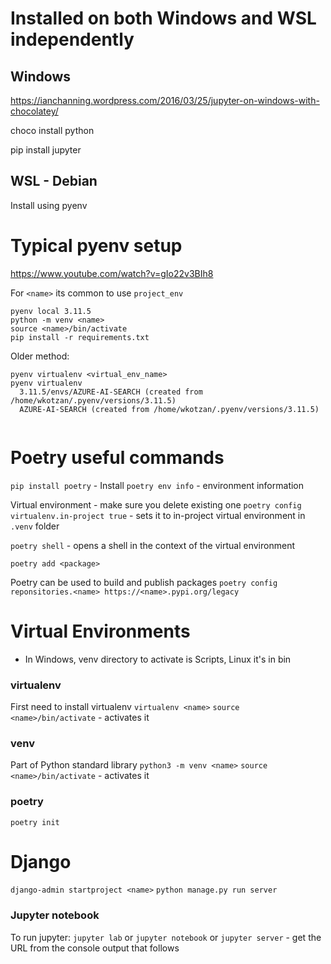 # Installed on both Windows and WSL independently

## Windows
https://ianchanning.wordpress.com/2016/03/25/jupyter-on-windows-with-chocolatey/

choco install python

pip install jupyter

## WSL - Debian

Install using pyenv

# Typical pyenv setup

https://www.youtube.com/watch?v=gIo22v3BIh8

For `<name>` its common to use `project_env`
```
pyenv local 3.11.5
python -m venv <name>
source <name>/bin/activate
pip install -r requirements.txt

```
Older method:
```
pyenv virtualenv <virtual_env_name>
pyenv virtualenv
  3.11.5/envs/AZURE-AI-SEARCH (created from /home/wkotzan/.pyenv/versions/3.11.5)
  AZURE-AI-SEARCH (created from /home/wkotzan/.pyenv/versions/3.11.5)


```

# Poetry useful commands 

`pip install poetry` - Install
`poetry env info` - environment information

Virtual environment - make sure you delete existing one
`poetry config virtualenv.in-project true` - sets it to in-project virtual environment in `.venv` folder

`poetry shell` - opens a shell in the context of the virtual environment

`poetry add <package>`

Poetry can be used to build and publish packages
`poetry config reponsitories.<name> https://<name>.pypi.org/legacy`


# Virtual Environments

* In Windows, venv directory to activate is Scripts, Linux it's in bin 

### virtualenv

First need to install virtualenv
`virtualenv <name>`
`source <name>/bin/activate` - activates it

### venv

Part of Python standard library
`python3 -m venv <name>`
`source <name>/bin/activate` - activates it

### poetry

`poetry init`

# Django
`django-admin startproject <name>`
`python manage.py run server`


### Jupyter notebook

To run jupyter: `jupyter lab` or `jupyter notebook` or `jupyter server` - get the URL from the console output that follows

